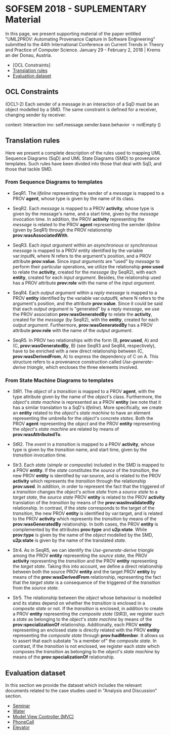 # SOFSEM 2018 - SUPLEMENTARY Material

In this page, we present supporting material of the paper entitled "UML2PROV: Automating Provenance Capture in Software Engineering" submitted to the 44th International Conference on Current Trends in Theory and Practice of Computer Science. January 29 - February 2, 2018 | Krems an der Donau, Austria.

* [OCL Constraints]
* [Translation rules](https://github.com/uml2prov/uml2prov.github.io/blob/master/README.md#translation-rules)
* [Evaluation dataset](https://github.com/uml2prov/uml2prov.github.io/blob/master/README.md#evaluation-dataset)


## OCL Constraints

(OCL1-2) Each sender of a message in an interaction of a SqD must be an object modelled by a SMD. The same constraint is defined for a receiver, changing sender by receiver.

context: Interaction
inv: self.message.sender.base.behavior -> notEmpty ()


## Translation rules

Here we present a complete description of the rules used to mapping UML Sequence Diagrams (SqD) and UML State Diagrams (SMD) to provenance templates. Such rules have been divided into those that deal with SqD, and those that tackle SMD. 

### From Sequence Diagrams to templates

* SeqR1. The _lifeline_ representing the sender of a _message_ is mapped to a PROV __agent__, whose type is given by the name of its class. 

* SeqR2. Each _message_ is mapped to a PROV __activity__, whose type is given by the message's name, and a start time, given by the _message_ invocation time. In addition, the PROV __activity__ representing the _message_ is related to the PROV __agent__ representing the sernder _lifeline_ (given by SeqR1) through the PROV relationship __prov:wasAssociatedWith__.

* SeqR3. Each _input argument_ within an _asynchronous_ or _synchronous_ _message_ is mapped to a PROV entity identified by the variable var:inputN, where N refers to the argument's position, and a PROV attribute __prov:value__. Since _input arguments_ are "used" by _message_ to perform their particular operations, we utilize the relationship __prov:used__ to relate the __activity__, created for the _message_ (by SeqR2), with each __entity__, created for each _input argument_. Besides, the relationship used has a PROV attribute __prov:role__ with the name of the _input argument_. 

* SeqR4. Each _output argument_ within a _reply_ _message_ is mapped to a PROV __entity__ identified by the variable var:outputN, where N refers to the argument's position, and the attribute __prov:value__. Since it could be said that each _output argument_ is "generated" by a reply _message_, we use the PROV association __prov:wasGeneratedBy__ to relate the __activity__, created for the _message_ (by SeqR2), with the __entity__, created for each _output argument_. Furthermore, __prov:wasGeneratedBy__ has a PROV attribute __prov:role__ with the name of the _output argument_.

* SeqR5. In PROV two relationships with the form (B, __prov:used__, A) and (C, __prov:wasGeneratedBy__, B) (see SeqR3 and SeqR4, respectively), have to be enriched with a new direct relationship between (C, __prov:wasDerivedFrom__, A) to express the dependency of C on A. This structure refers to a provenance construction called _Use-generate-derive triangle_, which encloses the three elements involved.

### From State Machine Diagrams to templates

* StR1. The _object_ of a _transition_ is mapped to a PROV __agent__, with the type attribute given by the name of the _object_'s class. Furthermore, the _object_'s _state machine_ is represented as a PROV __entity__ (we note that it has a similar translation to a SqD's _lifeline_). More specifically, we create an __entity__ related to the _object_'s _state machine_ to have an element representing the umbrella for the _object_'s concrete _states_. Both the PROV __agent__ representing the _object_ and the PROV __entity__ representing the _object_'s _state machine_ are related by means of __prov:wasAttributedTo__.

* StR2. The _event_ in a _transition_ is mapped to a PROV __activity__, whose type is given by the _transition_ name, and start time, given by the _transition_ invocation time. 

* Str3. Each _state_ (_simple_ or _composite_) included in the SMD is mapped to a PROV __entity__. If the _state_ constitutes the _source_ of the _transition_, the new PROV __entity__ is identified by var:source, and is related to the PROV __activity__ which represents the _transition_ through the relationship __prov:used__. In addition, in order to represent the fact that the triggered of a _transition_ changes the _object_'s active _state_ from a _source_ _state_ to a _target_ _state_, the _source_ _state_ PROV __entity__ is related to the PROV __activity__ translation of the _transition_ by means of the __prov:wasInvalidatedBy__ relationship. In contrast, if the _state_ corresponds to the target of the _transition_, the new PROV __entity__ is identified by var:target, and is related to the PROV __activity__ which represents the _transition_ by means of the __prov:wasGeneratedBy__ relationship. In both cases, the PROV __entity__ is complemented by the attributes __prov:type__ and __u2p:state__. While __prov:type__ is given by the name of the _object_ modelled by the SMD, __u2p:state__ is given by the name of the translated _state_. 

* Str4. As in SeqR5, we can identify the _Use-generate-derive triangle_ among the PROV __entity__ representing the _source_ _state_, the PROV __activity__ representing the _transition_ and the PROV __entity__ representing the _target_ _state_. Taking this into account, we define a direct relationship between both the source PROV __entity__ and the target PROV __entity__ by means of the __prov:wasDerivedFrom__ relationship, representing the fact that the _target_ _state_ is a consequence of the triggered of the _transition_ from the _source_ _state_. 

* Str5. The relationship between the _object_ whose behaviour is modelled and its states depend on whether the _transition_ is enclosed in a _composite_ _state_ or not. If the _transition_ is enclosed, in addition to create a PROV __entity__ representing the _composite_ _state_ (StR3), we register such a _state_ as belonging to the _object_'s _state machine_ by means of the __prov:specializationOf__ relationship. Additionally, each PROV __entity__ representing an enclosed state is directly related with the PROV __entity__ representing the _composite_ _state_ through __prov:hadMember__. It allows us to assert that each substate "is a member of" the _composite_ _state_. In contrast, if the _transition_ is not enclosed, we register each _state_ which composes the _transition_ as belonging to the _object_'s _state machine_ by means of the __prov:specializationOf__ relationship. 


## Evaluation dataset

In this section we provide the dataset which includes the relevant documents related to the case studies used in "Analysis and Discussion" section. 

* [Seminar](https://github.com/uml2prov/uml2prov.github.io/tree/master/Seminar)
* [Water](https://github.com/uml2prov/uml2prov.github.io/tree/master/Water)
* [Model View Controller (MVC)](https://github.com/uml2prov/esec-fse/tree/master/MVC) 
* [PhoneCall](https://github.com/uml2prov/uml2prov.github.io/tree/master/PhoneCall)
* [Elevator](https://github.com/uml2prov/uml2prov.github.io/tree/master/Elevator)










